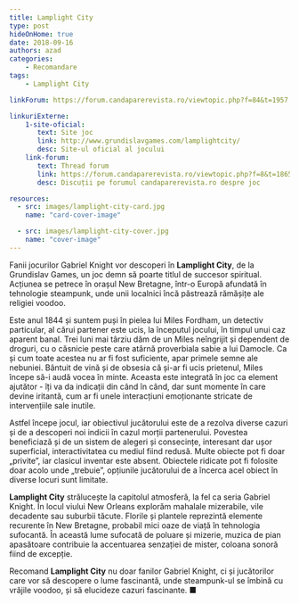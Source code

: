 ```yaml
---
title: Lamplight City
type: post
hideOnHome: true
date: 2018-09-16
authors: azad
categories:
    - Recomandare
tags:
    - Lamplight City

linkForum: https://forum.candaparerevista.ro/viewtopic.php?f=84&t=1957

linkuriExterne:
    1-site-oficial:
       text: Site joc
       link: http://www.grundislavgames.com/lamplightcity/
       desc: Site-ul oficial al jocului
    link-forum:
       text: Thread forum
       link: https://forum.candaparerevista.ro/viewtopic.php?f=8&t=1865
       desc: Discuții pe forumul candaparerevista.ro despre joc

resources:
  - src: images/lamplight-city-card.jpg
    name: "card-cover-image"

  - src: images/lamplight-city-cover.jpg
    name: "cover-image"
---
```


Fanii jocurilor Gabriel Knight vor descoperi în **Lamplight City**, de la Grundislav Games, un joc demn să poarte titlul de succesor spiritual. Acțiunea se petrece în orașul New Bretagne, într-o Europă afundată în tehnologie steampunk, unde unii localnici încă păstrează rămășițe ale religiei voodoo.

Este anul 1844 și suntem puși în pielea lui Miles Fordham, un detectiv particular, al cărui partener este ucis, la începutul jocului, în timpul unui caz aparent banal. Trei luni mai târziu dăm de un Miles neîngrijit și dependent de droguri, cu o căsnicie peste care atârnă proverbiala sabie a lui Damocle. Ca și cum toate acestea nu ar fi fost suficiente, apar primele semne ale nebuniei. Bântuit de vină și de obsesia că și-ar fi ucis prietenul, Miles începe să-i audă vocea în minte. Aceasta este integrată în joc ca element ajutător - îți va da indicații din când în când, dar sunt momente în care devine iritantă, cum ar fi unele interacțiuni emoționante stricate de intervențiile sale inutile.

Astfel începe jocul, iar obiectivul jucătorului este de a rezolva diverse cazuri și de a descoperi noi indicii în cazul morții partenerului. Povestea beneficiază și de un sistem de alegeri și consecințe, interesant dar ușor superficial, interactivitatea cu mediul fiind redusă. Multe obiecte pot fi doar „privite”, iar clasicul inventar este absent. Obiectele ridicate pot fi folosite doar acolo unde „trebuie”, opțiunile jucătorului de a încerca acel obiect în diverse locuri sunt limitate.

**Lamplight City** strălucește la capitolul atmosferă, la fel ca seria Gabriel Knight. În locul viului New Orleans explorăm mahalale mizerabile, vile decadente sau suburbii tăcute. Florile și plantele reprezintă elemente recurente în New Bretagne, probabil mici oaze de viață în tehnologia sufocantă. În această lume sufocată de poluare și mizerie, muzica de pian apasătoare contribuie la accentuarea senzației de mister, coloana sonoră fiind de excepție.

Recomand **Lamplight City** nu doar fanilor Gabriel Knight, ci și jucătorilor care vor să descopere o lume fascinantă, unde steampunk-ul se îmbină cu vrăjile voodoo, și să elucideze cazuri fascinante. ■